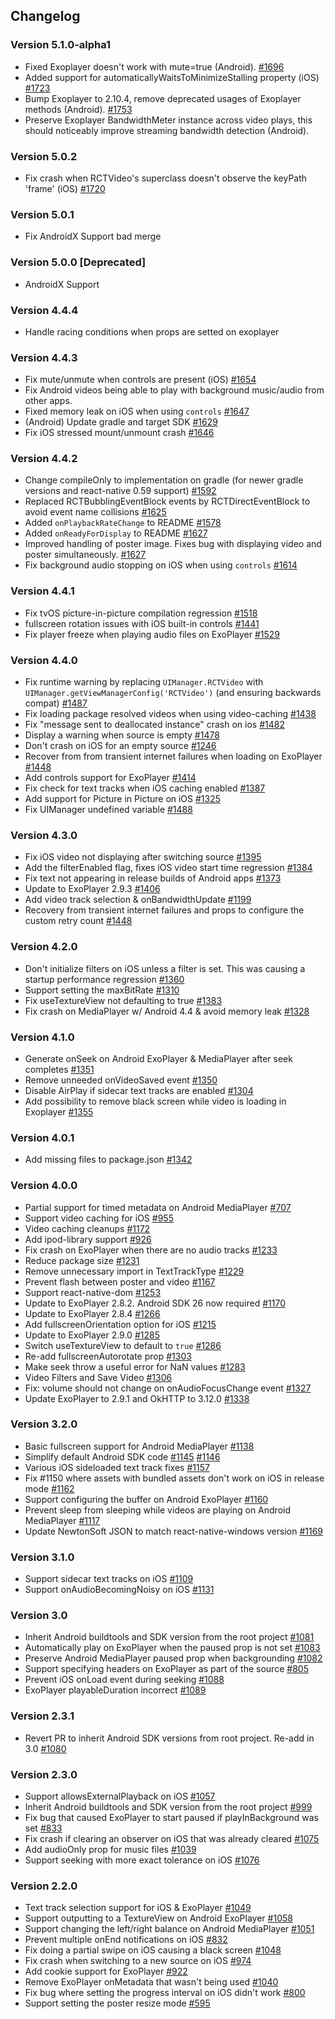 ## Changelog

### Version 5.1.0-alpha1

- Fixed Exoplayer doesn't work with mute=true (Android). [#1696](https://github.com/react-native-community/react-native-video-exp/pull/1696)
- Added support for automaticallyWaitsToMinimizeStalling property (iOS) [#1723](https://github.com/react-native-community/react-native-video-exp/pull/1723)
- Bump Exoplayer to 2.10.4, remove deprecated usages of Exoplayer methods (Android). [#1753](https://github.com/react-native-community/react-native-video-exp/pull/1753)
- Preserve Exoplayer BandwidthMeter instance across video plays, this should noticeably improve streaming bandwidth detection (Android).

### Version 5.0.2

- Fix crash when RCTVideo's superclass doesn't observe the keyPath 'frame' (iOS) [#1720](https://github.com/react-native-community/react-native-video-exp/pull/1720)

### Version 5.0.1

- Fix AndroidX Support bad merge

### Version 5.0.0 [Deprecated]

- AndroidX Support

### Version 4.4.4

- Handle racing conditions when props are setted on exoplayer

### Version 4.4.3

- Fix mute/unmute when controls are present (iOS) [#1654](https://github.com/react-native-community/react-native-video-exp/pull/1654)
- Fix Android videos being able to play with background music/audio from other apps.
- Fixed memory leak on iOS when using `controls` [#1647](https://github.com/react-native-community/react-native-video-exp/pull/1647)
- (Android) Update gradle and target SDK [#1629](https://github.com/react-native-community/react-native-video-exp/pull/1629)
- Fix iOS stressed mount/unmount crash [#1646](https://github.com/react-native-community/react-native-video-exp/pull/1646)

### Version 4.4.2

- Change compileOnly to implementation on gradle (for newer gradle versions and react-native 0.59 support) [#1592](https://github.com/react-native-community/react-native-video-exp/pull/1592)
- Replaced RCTBubblingEventBlock events by RCTDirectEventBlock to avoid event name collisions [#1625](https://github.com/react-native-community/react-native-video-exp/pull/1625)
- Added `onPlaybackRateChange` to README [#1578](https://github.com/react-native-community/react-native-video-exp/pull/1578)
- Added `onReadyForDisplay` to README [#1627](https://github.com/react-native-community/react-native-video-exp/pull/1627)
- Improved handling of poster image. Fixes bug with displaying video and poster simultaneously. [#1627](https://github.com/react-native-community/react-native-video-exp/pull/1627)
- Fix background audio stopping on iOS when using `controls` [#1614](https://github.com/react-native-community/react-native-video-exp/pull/1614)

### Version 4.4.1

- Fix tvOS picture-in-picture compilation regression [#1518](https://github.com/react-native-community/react-native-video-exp/pull/1518)
- fullscreen rotation issues with iOS built-in controls [#1441](https://github.com/react-native-community/react-native-video-exp/pull/1441)
- Fix player freeze when playing audio files on ExoPlayer [#1529](https://github.com/react-native-community/react-native-video-exp/pull/1529)

### Version 4.4.0

- Fix runtime warning by replacing `UIManager.RCTVideo` with `UIManager.getViewManagerConfig('RCTVideo')` (and ensuring backwards compat) [#1487](https://github.com/react-native-community/react-native-video-exp/pull/1487)
- Fix loading package resolved videos when using video-caching [#1438](https://github.com/react-native-community/react-native-video-exp/pull/1438)
- Fix "message sent to deallocated instance" crash on ios [#1482](https://github.com/react-native-community/react-native-video-exp/pull/1482)
- Display a warning when source is empty [#1478](https://github.com/react-native-community/react-native-video-exp/pull/1478)
- Don't crash on iOS for an empty source [#1246](https://github.com/react-native-community/react-native-video-exp/pull/1246)
- Recover from from transient internet failures when loading on ExoPlayer [#1448](https://github.com/react-native-community/react-native-video-exp/pull/1448)
- Add controls support for ExoPlayer [#1414](https://github.com/react-native-community/react-native-video-exp/pull/1414)
- Fix check for text tracks when iOS caching enabled [#1387](https://github.com/react-native-community/react-native-video-exp/pull/1387)
- Add support for Picture in Picture on iOS [#1325](https://github.com/react-native-community/react-native-video-exp/pull/1325)
- Fix UIManager undefined variable [#1488](https://github.com/react-native-community/react-native-video-exp/pull/1488)

### Version 4.3.0

- Fix iOS video not displaying after switching source [#1395](https://github.com/react-native-community/react-native-video-exp/pull/1395)
- Add the filterEnabled flag, fixes iOS video start time regression [#1384](https://github.com/react-native-community/react-native-video-exp/pull/1384)
- Fix text not appearing in release builds of Android apps [#1373](https://github.com/react-native-community/react-native-video-exp/pull/1373)
- Update to ExoPlayer 2.9.3 [#1406](https://github.com/react-native-community/react-native-video-exp/pull/1406)
- Add video track selection & onBandwidthUpdate [#1199](https://github.com/react-native-community/react-native-video-exp/pull/1199)
- Recovery from transient internet failures and props to configure the custom retry count [#1448](https://github.com/react-native-community/react-native-video-exp/pull/1448)

### Version 4.2.0

- Don't initialize filters on iOS unless a filter is set. This was causing a startup performance regression [#1360](https://github.com/react-native-community/react-native-video-exp/pull/1360)
- Support setting the maxBitRate [#1310](https://github.com/react-native-community/react-native-video-exp/pull/1310)
- Fix useTextureView not defaulting to true [#1383](https://github.com/react-native-community/react-native-video-exp/pull/1383)
- Fix crash on MediaPlayer w/ Android 4.4 & avoid memory leak [#1328](https://github.com/react-native-community/react-native-video-exp/pull/1328)

### Version 4.1.0

- Generate onSeek on Android ExoPlayer & MediaPlayer after seek completes [#1351](https://github.com/react-native-community/react-native-video-exp/pull/1351)
- Remove unneeded onVideoSaved event [#1350](https://github.com/react-native-community/react-native-video-exp/pull/1350)
- Disable AirPlay if sidecar text tracks are enabled [#1304](https://github.com/react-native-community/react-native-video-exp/pull/1304)
- Add possibility to remove black screen while video is loading in Exoplayer [#1355](https://github.com/react-native-community/react-native-video-exp/pull/1355)

### Version 4.0.1

- Add missing files to package.json [#1342](https://github.com/react-native-community/react-native-video-exp/pull/1342)

### Version 4.0.0

- Partial support for timed metadata on Android MediaPlayer [#707](https://github.com/react-native-community/react-native-video-exp/pull/707)
- Support video caching for iOS [#955](https://github.com/react-native-community/react-native-video-exp/pull/955)
- Video caching cleanups [#1172](https://github.com/react-native-community/react-native-video-exp/pull/1172)
- Add ipod-library support [#926](https://github.com/react-native-community/react-native-video-exp/pull/926/files)
- Fix crash on ExoPlayer when there are no audio tracks [#1233](https://github.com/react-native-community/react-native-video-exp/pull/1233)
- Reduce package size [#1231](https://github.com/react-native-community/react-native-video-exp/pull/1231)
- Remove unnecessary import in TextTrackType [#1229](https://github.com/react-native-community/react-native-video-exp/pull/1229)
- Prevent flash between poster and video [#1167](https://github.com/react-native-community/react-native-video-exp/pull/1167)
- Support react-native-dom [#1253](https://github.com/react-native-community/react-native-video-exp/pull/1253)
- Update to ExoPlayer 2.8.2. Android SDK 26 now required [#1170](https://github.com/react-native-community/react-native-video-exp/pull/1170)
- Update to ExoPlayer 2.8.4 [#1266](https://github.com/react-native-community/react-native-video-exp/pull/1266)
- Add fullscreenOrientation option for iOS [#1215](https://github.com/react-native-community/react-native-video-exp/pull/1215)
- Update to ExoPlayer 2.9.0 [#1285](https://github.com/react-native-community/react-native-video-exp/pull/1285)
- Switch useTextureView to default to `true` [#1286](https://github.com/react-native-community/react-native-video-exp/pull/1286)
- Re-add fullscreenAutorotate prop [#1303](https://github.com/react-native-community/react-native-video-exp/pull/1303)
- Make seek throw a useful error for NaN values [#1283](https://github.com/react-native-community/react-native-video-exp/pull/1283)
- Video Filters and Save Video [#1306](https://github.com/react-native-community/react-native-video-exp/pull/1306)
- Fix: volume should not change on onAudioFocusChange event [#1327](https://github.com/react-native-community/react-native-video-exp/pull/1327)
- Update ExoPlayer to 2.9.1 and OkHTTP to 3.12.0 [#1338](https://github.com/react-native-community/react-native-video-exp/pull/1338)

### Version 3.2.0

- Basic fullscreen support for Android MediaPlayer [#1138](https://github.com/react-native-community/react-native-video-exp/pull/1138)
- Simplify default Android SDK code [#1145](https://github.com/react-native-community/react-native-video-exp/pull/1145) [#1146](https://github.com/react-native-community/react-native-video-exp/pull/1146)
- Various iOS sideloaded text track fixes [#1157](https://github.com/react-native-community/react-native-video-exp/pull/1157)
- Fix #1150 where assets with bundled assets don't work on iOS in release mode [#1162](https://github.com/react-native-community/react-native-video-exp/pull/1162)
- Support configuring the buffer on Android ExoPlayer [#1160](https://github.com/react-native-community/react-native-video-exp/pull/1160)
- Prevent sleep from sleeping while videos are playing on Android MediaPlayer [#1117](https://github.com/react-native-community/react-native-video-exp/pull/1117)
- Update NewtonSoft JSON to match react-native-windows version [#1169](https://github.com/react-native-community/react-native-video-exp/pull/1169)

### Version 3.1.0

- Support sidecar text tracks on iOS [#1109](https://github.com/react-native-community/react-native-video-exp/pull/1109)
- Support onAudioBecomingNoisy on iOS [#1131](https://github.com/react-native-community/react-native-video-exp/pull/1131)

### Version 3.0

- Inherit Android buildtools and SDK version from the root project [#1081](https://github.com/react-native-community/react-native-video-exp/pull/1081)
- Automatically play on ExoPlayer when the paused prop is not set [#1083](https://github.com/react-native-community/react-native-video-exp/pull/1083)
- Preserve Android MediaPlayer paused prop when backgrounding [#1082](https://github.com/react-native-community/react-native-video-exp/pull/1082)
- Support specifying headers on ExoPlayer as part of the source [#805](https://github.com/react-native-community/react-native-video-exp/pull/805)
- Prevent iOS onLoad event during seeking [#1088](https://github.com/react-native-community/react-native-video-exp/pull/1088)
- ExoPlayer playableDuration incorrect [#1089](https://github.com/react-native-community/react-native-video-exp/pull/1089)

### Version 2.3.1

- Revert PR to inherit Android SDK versions from root project. Re-add in 3.0 [#1080](https://github.com/react-native-community/react-native-video-exp/pull/1080)

### Version 2.3.0

- Support allowsExternalPlayback on iOS [#1057](https://github.com/react-native-community/react-native-video-exp/pull/1057)
- Inherit Android buildtools and SDK version from the root project [#999](https://github.com/react-native-community/react-native-video-exp/pull/999)
- Fix bug that caused ExoPlayer to start paused if playInBackground was set [#833](https://github.com/react-native-community/react-native-video-exp/pull/833)
- Fix crash if clearing an observer on iOS that was already cleared [#1075](https://github.com/react-native-community/react-native-video-exp/pull/1075)
- Add audioOnly prop for music files [#1039](https://github.com/react-native-community/react-native-video-exp/pull/1039)
- Support seeking with more exact tolerance on iOS [#1076](https://github.com/react-native-community/react-native-video-exp/pull/1076)

### Version 2.2.0

- Text track selection support for iOS & ExoPlayer [#1049](https://github.com/react-native-community/react-native-video-exp/pull/1049)
- Support outputting to a TextureView on Android ExoPlayer [#1058](https://github.com/react-native-community/react-native-video-exp/pull/1058)
- Support changing the left/right balance on Android MediaPlayer [#1051](https://github.com/react-native-community/react-native-video-exp/pull/1051)
- Prevent multiple onEnd notifications on iOS [#832](https://github.com/react-native-community/react-native-video-exp/pull/832)
- Fix doing a partial swipe on iOS causing a black screen [#1048](https://github.com/react-native-community/react-native-video-exp/pull/1048)
- Fix crash when switching to a new source on iOS [#974](https://github.com/react-native-community/react-native-video-exp/pull/974)
- Add cookie support for ExoPlayer [#922](https://github.com/react-native-community/react-native-video-exp/pull/922)
- Remove ExoPlayer onMetadata that wasn't being used [#1040](https://github.com/react-native-community/react-native-video-exp/pull/1040)
- Fix bug where setting the progress interval on iOS didn't work [#800](https://github.com/react-native-community/react-native-video-exp/pull/800)
- Support setting the poster resize mode [#595](https://github.com/react-native-community/react-native-video-exp/pull/595)
